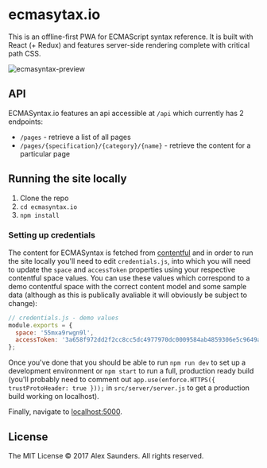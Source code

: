# ecmasytax.io

This is an offline-first PWA for ECMAScript syntax reference. It is built with React (+ Redux) and features server-side rendering complete with critical path CSS.

![ecmasyntax-preview](https://user-images.githubusercontent.com/22820481/30821586-c2751316-a21d-11e7-91ec-ca9caae1f615.jpg)

## API

ECMASyntax.io features an api accessible at `/api` which currently has 2 endpoints:

- `/pages` - retrieve a list of all pages
- `/pages/{specification}/{category}/{name}` - retrieve the content for a particular page
 
## Running the site locally

1. Clone the repo
2. `cd ecmasyntax.io`
3. `npm install`

### Setting up credentials

The content for ECMASyntax is fetched from [contentful](https://www.contentful.com/) and in order to run the site locally you'll need to edit `credentials.js`, into which you will need to update the `space` and `accessToken` properties using your respective contentful space values. You can use these values which correspond to a demo contentful space with the correct content model and some sample data (although as this is publically avaliable it will obviously be subject to change):

```javascript
// credentials.js - demo values
module.exports = {
  space: '55mxa9rwgn9l',
  accessToken: '3a658f972dd2f2cc8cc5dc4977970dc0009584ab4859306e5c9649a8d109b965',
};
```

Once you've done that you should be able to run `npm run dev` to set up a development environment or `npm start` to run a full, production ready build (you'll probably need to comment out `app.use(enforce.HTTPS({ trustProtoHeader: true }));` in `src/server/server.js` to get a production build working on localhost).

Finally, navigate to [localhost:5000](https://localhost:5000).


## License

The MIT License © 2017 Alex Saunders. All rights reserved.
